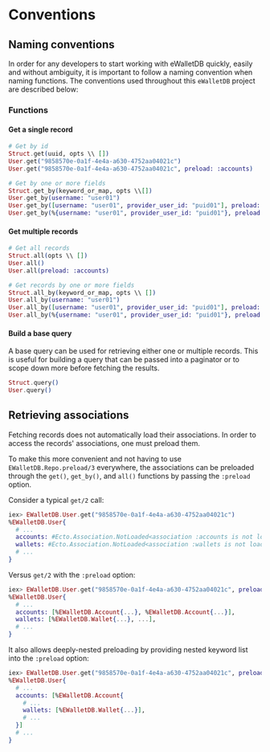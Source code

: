 # Conventions

## Naming conventions

In order for any developers to start working with eWalletDB quickly, easily and without ambiguity,
it is important to follow a naming convention when naming functions.
The conventions used throughout this `eWalletDB` project are described below:

### Functions

#### Get a single record

```ex
# Get by id
Struct.get(uuid, opts \\ [])
User.get("9858570e-0a1f-4e4a-a630-4752aa04021c")
User.get("9858570e-0a1f-4e4a-a630-4752aa04021c", preload: :accounts)

# Get by one or more fields
Struct.get_by(keyword_or_map, opts \\[])
User.get_by(username: "user01")
User.get_by([username: "user01", provider_user_id: "puid01"], preload: :accounts)
User.get_by(%{username: "user01", provider_user_id: "puid01"}, preload: :accounts)
```

#### Get multiple records

```ex
# Get all records
Struct.all(opts \\ [])
User.all()
User.all(preload: :accounts)

# Get records by one or more fields
Struct.all_by(keyword_or_map, opts \\ [])
User.all_by(username: "user01")
User.all_by([username: "user01", provider_user_id: "puid01"], preload: :accounts)
User.all_by(%{username: "user01", provider_user_id: "puid01"}, preload: :accounts)
```

#### Build a base query

A base query can be used for retrieving either one or multiple records.
This is useful for building a query that can be passed into a paginator
or to scope down more before fetching the results.

```ex
Struct.query()
User.query()
```

## Retrieving associations

Fetching records does not automatically load their associations.
In order to access the records' associations, one must preload them.

To make this more convenient and not having to use `EWalletDB.Repo.preload/3` everywhere,
the associations can be preloaded through the `get()`, `get_by()`, and `all()` functions
by passing the `:preload` option.

Consider a typical `get/2` call:

```ex
iex> EWalletDB.User.get("9858570e-0a1f-4e4a-a630-4752aa04021c")
%EWalletDB.User{
  # ...
  accounts: #Ecto.Association.NotLoaded<association :accounts is not loaded>,
  wallets: #Ecto.Association.NotLoaded<association :wallets is not loaded>,
  # ...
}
```

Versus `get/2` with the `:preload` option:

```ex
iex> EWalletDB.User.get("9858570e-0a1f-4e4a-a630-4752aa04021c", preload: [:accounts, :wallets])
%EWalletDB.User{
  # ...
  accounts: [%EWalletDB.Account{...}, %EWalletDB.Account{...}],
  wallets: [%EWalletDB.Wallet{...}, ...],
  # ...
}
```

It also allows deeply-nested preloading by providing nested keyword list into the `:preload` option:

```ex
iex> EWalletDB.User.get("9858570e-0a1f-4e4a-a630-4752aa04021c", preload: [accounts: :wallets])
%EWalletDB.User{
  # ...
  accounts: [%EWalletDB.Account{
    # ...
    wallets: [%EWalletDB.Wallet{...}],
    # ...
  }]
  # ...
}
```
